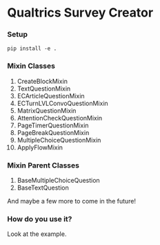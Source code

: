 # **Qualtrics Survey Creator**

### **Setup**

```shell
pip install -e .
```

### **Mixin Classes**
1. CreateBlockMixin
2. TextQuestionMixin
3. ECArticleQuestionMixin
4. ECTurnLVLConvoQuestionMixin
5. MatrixQuestionMixin
6. AttentionCheckQuestionMixin
7. PageTimerQuestionMixin
8. PageBreakQuestionMixin
9. MultipleChoiceQuestionMixin
10. ApplyFlowMixin

### Mixin Parent Classes
1. BaseMultipleChoiceQuestion
2. BaseTextQuestion

And maybe a few more to come in the future!

### **How do you use it?**
Look at the example.